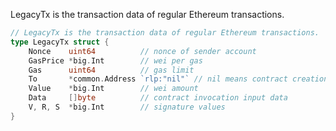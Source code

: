LegacyTx is the transaction data of regular Ethereum transactions.

```go
// LegacyTx is the transaction data of regular Ethereum transactions.
type LegacyTx struct {
	Nonce    uint64          // nonce of sender account
	GasPrice *big.Int        // wei per gas
	Gas      uint64          // gas limit
	To       *common.Address `rlp:"nil"` // nil means contract creation
	Value    *big.Int        // wei amount
	Data     []byte          // contract invocation input data
	V, R, S  *big.Int        // signature values
}
```



